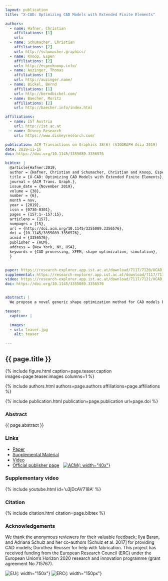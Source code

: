 ```yaml
---
layout: publication
title: "X-CAD: Optimizing CAD Models with Extended Finite Elements"

authors:
  - name: Hafner, Christian
    affiliations: [1]
    url: 
  - name: Schumacher, Christian
    affiliations: [2]
    url: http://schumacher.graphics/
  - name: Knoop, Espen
    affiliations: [2]
    url: http://espenknoop.info/
  - name: Auzinger, Thomas
    affiliations: [1]
    url: http://auzinger.name/
  - name: Bickel, Bernd
    affiliations: [1]
    url: http://berndbickel.com/
  - name: Baecher, Moritz
    affiliations: [2]
    url: http://baecher.info/index.html

affiliations:
  - name: IST Austria
    url: http://ist.ac.at
  - name: Disney Research
    url: https://www.disneyresearch.com/

publication: ACM Transactions on Graphics 38(6) (SIGGRAPH Asia 2019)
date: 2019-11-16
doi: https://doi.org/10.1145/3355089.3356576

bibtex: |
  @article{Hafner:2019,
  author = {Hafner, Christian and Schumacher, Christian and Knoop, Espen and Auzinger, Thomas and Bickel, Bernd and B\"{a}cher, Moritz},
  title = {X-CAD: Optimizing CAD Models with Extended Finite Elements},
  journal = {ACM Trans. Graph.},
  issue_date = {November 2019},
  volume = {38},
  number = {6},
  month = nov,
  year = {2019},
  issn = {0730-0301},
  pages = {157:1--157:15},
  articleno = {157},
  numpages = {15},
  url = {http://doi.acm.org/10.1145/3355089.3356576},
  doi = {10.1145/3355089.3356576},
  acmid = {3356576},
  publisher = {ACM},
  address = {New York, NY, USA},
  keywords = {CAD processing, XFEM, shape optimization, simulation},
  } 


paper: https://research-explorer.app.ist.ac.at/download/7117/7120/XCAD_authors_version.pdf
supplemental: https://research-explorer.app.ist.ac.at/download/7117/7119/xcad_sup_mat_siga19.pdf
video: https://research-explorer.app.ist.ac.at/download/7117/7121/XCAD_video.mp4
doi: https://doi.org/10.1145/3355089.3356576


abstract: |
  We propose a novel generic shape optimization method for CAD models based on the eXtended Finite Element Method (XFEM). Our method works directly on the intersection between the model and a regular simulation grid, without the need to mesh or remesh, thus removing a bottleneck of classical shape optimization strategies. This is made possible by a novel hierarchical integration scheme that accurately integrates finite element quantities with sub-element precision. For optimization, we efficiently compute analytical shape derivatives of the entire framework, from model intersection to in- tegration rule generation and XFEM simulation. Moreover, we describe a differentiable projection of shape parameters onto a constraint manifold spanned by user-specified shape preservation, consistency, and manufactura- bility constraints. We demonstrate the utility of our approach by optimizing mass distribution, strength-to-weight ratio, and inverse elastic shape design objectives directly on parameterized 3D CAD models.

teaser:
  caption: |

  images:
  - url: teaser.jpg
    alt: teaser

---
```


## {{ page.title }}

{% include figure.html caption=page.teaser.caption images=page.teaser.images columns=1 %}

{% include authors.html authors=page.authors affiliations=page.affiliations %}

{% include publication.html publication=page.publication url=page.doi %}

### Abstract

{{ page.abstract }}

### Links

* [Paper]({{page.paper}})
* [Supplemental Material]({{page.supplemental}})
* [Video]({{page.video}})
* [Official publisher page]({{page.doi}}) &nbsp; [![ACM](ACM_logo.svg){: width="40x"}]({{page.doi}})

### Supplementary video

{% include youtube.html id='u3jDcAV718A' %}

### Citation

{% include citation.html citation=page.bibtex %}

### Acknowledgements

We thank the anonymous reviewers for their valuable feedback; Ilya Baran, and Adriana Schulz and her co-authors [Schulz et al. 2017] for providing CAD models; Dorothea Reusser for help with fabrication. This project has received funding from the European Research Council (ERC) under the European Union’s Horizon 2020 research and innovation programme (grant agreement No 715767).

![EU](flag_yellow_low.jpg){: width="150x"}
![ERC](LOGO-ERC.jpg){: width="150px"}
